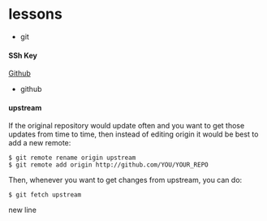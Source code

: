 # lessons


* git
#### SSh Key 
[Github](https://help.github.com/en/enterprise/2.15/user/articles/generating-a-new-ssh-key-and-adding-it-to-the-ssh-agent)

* github

#### upstream 
If the original repository would update often and you want to get those updates from time to time, then instead of editing origin it would be best to add a new remote:
```
$ git remote rename origin upstream
$ git remote add origin http://github.com/YOU/YOUR_REPO
```

Then, whenever you want to get changes from upstream, you can do:

```
$ git fetch upstream
```
new line
